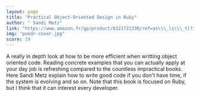 ```yaml
---
layout: page
title: "Practical Object-Oriented Design in Ruby"
author: " Sandi Metz"
link: "https://www.amazon.fr/gp/product/0321721330/ref=as\\\_li\\\_tl?ie=UTF8&camp=1642&creative=6746&creativeASIN=0321721330&linkCode=as2&tag=mg092-21"
img: "poodr-cover.jpg"
score: 19
---
```


A really in depth look at how to be more efficient when writting object oriented code. Reading concrete examples that you can actually apply at your day job is refreshing compared to the countless impractical books. Here Sandi Metz explain how to write good code if you don't have time, if the system is evolving and so on. Note that this book is focused on Ruby, but I think that it can interest every developer.
